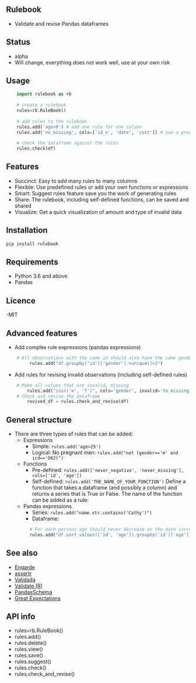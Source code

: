 ## Rulebook
  - Validate and revise Pandas dataframes

## Status
  - alpha 
  - Will change, everything does not work well, use at your own risk

## Usage
```python
    import rulebook as rb
    
    # create a rulebook
    rules=rb.RuleBook()
    
    # add rules to the rulebook
    rules.add('age>0') # add one rule for one column
    rules.add('no_missing', cols=['id_n', 'date', 'cost']) # use a predefined rule for many columns
    
    # check the dataframe against the rules
    rules.check(df)
```
    
## Features
  - Succinct: Easy to add many rules to many columns
  - Flexible: Use predefined rules or add your own functions or expressions
  - Smart: Suggest rules feature save you the work of generating rules
  - Share: The rulebook, including self-defined functions, can be saved and shared
  - Visualize: Get a quick visualization of amount and type of invalid data
  
## Installation
```python 
pip install rulebook
```
    
## Requirements
  - Python 3.6 and above
  - Pandas
  
## Licence
  -MIT
  
## Advanced features
  - Add complex rule expressions (pandas expressions) 
```python 
    # All observations with the same id should also have the same gender
         rules.add("df.groupby('id')['gender'].nunique()<2")
```        
  - Add rules for revising invalid observations (including self-defined rules) 
```python 
    # Make all values that are invalid, missing
        rules.add("isin('m', 'f')", cols='gender', invalid='to_missing')
    # Check and revise the dataframe
        revised_df = rules.check_and_revise(df)
 ```  

## General structure
  - There are three types of rules that can be added:
    - Expressions
      - Simple: ```rules.add('age>25')```
      - Logical: No pregnant men: ```rules.add("not (gender=='m' and icd=='O82)")```
    - Functions
      - Pre-defined: ```rules.add(['never_negative', 'never_missing'], cols=['id', 'age'])```
      - Self-defined: ```rules.add('THE_NAME_OF_YOUR_FUNCTION')``` 
          Define a function that takes a dataframe (and possibly a column) and returns a series that is True or False. The name of the function can be added as a rule:
    - Pandas expressions
      - Series: ```rules.add("name.str.contains('Cathy')")```
      - Dataframe:       
 ```python
          # For each persons age should never decrease as the date increases
          rules.add("df.sort_values(['id', 'age']).groupby('id')['age'].is_monotonic")
 ```
 
 ## See also
- [Engarde](https://github.com/TomAugspurger/engarde)
- [assertr](https://github.com/tonyfischetti/assertr)
- [Validada](https://github.com/jnmclarty/validada)
- [Validate (R)](https://cran.r-project.org/web/packages/validate/vignettes/introduction.html)
- [PandasSchema](https://github.com/TMiguelT/PandasSchema)
- [Great Expectations](https://github.com/great-expectations/great_expectations)
 
 ## API info
  - rules=rb.RuleBook()
  - rules.add()
  - rules.delete()
  - rules.view()
  - rules.save()
  - rules.suggest()
  - rules.check()
  - rules.check_and_revise()
  
 
    
    
  
  
